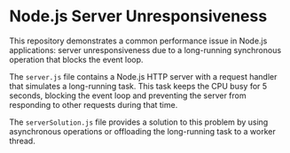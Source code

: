 # Node.js Server Unresponsiveness

This repository demonstrates a common performance issue in Node.js applications: server unresponsiveness due to a long-running synchronous operation that blocks the event loop.

The `server.js` file contains a Node.js HTTP server with a request handler that simulates a long-running task. This task keeps the CPU busy for 5 seconds, blocking the event loop and preventing the server from responding to other requests during that time.

The `serverSolution.js` file provides a solution to this problem by using asynchronous operations or offloading the long-running task to a worker thread.